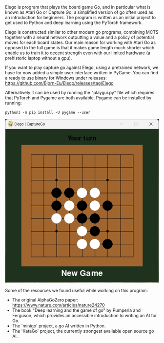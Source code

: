 Elego is program that plays the board game Go, and in particular what is known as Atari Go or Capture Go, a simplified version of go often used as an introduction for beginners. The program is written as an initial project to get used to Python and deep learning using the PyTorch framework. 

Elego is constructed similar to other modern go programs, combining MCTS together with a neural network outputting a value and a policy of potential moves for each board states. Our main reason for working with Atari Go as opposed to the full game is that it makes game length much shorter which enable us to train it to decent strength even with our limited hardware (a prehistoric laptop without a gpu).

If you want to play capture go against Elego, using a pretrained network, we have for now added a simple user interface written in PyGame. 
You can find a ready to use binary for Windows under releases: https://github.com/Bjorn-Eu/Elego/releases/tag/Elego

Alternatively it can be used by running the "playgui.py" file which requires that PyTorch and Pygame are both available. 
Pygame can be installed by running:
```
python3 -m pip install -U pygame --user
```
![Elego](https://github.com/Bjorn-Eu/Elego/blob/main/Elego.png)

Some of the resources we found useful while working on this program:
- The original AlphaGoZero paper: https://www.nature.com/articles/nature24270
- The book "Deep learning and the game of go" by Pumperla and Ferguson, which provides an accessible introduction to writing an AI for Go.
- The 'minigo' project, a go AI written in Python. 
- The 'KataGo' project, the currently strongest available open source go AI.

